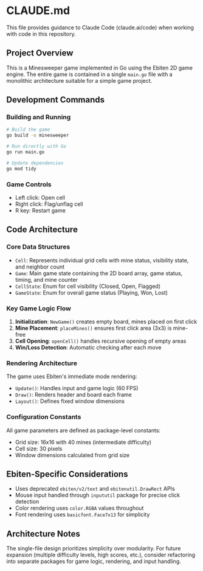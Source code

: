 # CLAUDE.md

This file provides guidance to Claude Code (claude.ai/code) when working with code in this repository.

## Project Overview

This is a Minesweeper game implemented in Go using the Ebiten 2D game engine. The entire game is contained in a single `main.go` file with a monolithic architecture suitable for a simple game project.

## Development Commands

### Building and Running
```bash
# Build the game
go build -o minesweeper

# Run directly with Go
go run main.go

# Update dependencies
go mod tidy
```

### Game Controls
- Left click: Open cell
- Right click: Flag/unflag cell  
- R key: Restart game

## Code Architecture

### Core Data Structures
- `Cell`: Represents individual grid cells with mine status, visibility state, and neighbor count
- `Game`: Main game state containing the 2D board array, game status, timing, and mine counter
- `CellState`: Enum for cell visibility (Closed, Open, Flagged)
- `GameState`: Enum for overall game status (Playing, Won, Lost)

### Key Game Logic Flow
1. **Initialization**: `NewGame()` creates empty board, mines placed on first click
2. **Mine Placement**: `placeMines()` ensures first click area (3x3) is mine-free
3. **Cell Opening**: `openCell()` handles recursive opening of empty areas
4. **Win/Loss Detection**: Automatic checking after each move

### Rendering Architecture
The game uses Ebiten's immediate mode rendering:
- `Update()`: Handles input and game logic (60 FPS)
- `Draw()`: Renders header and board each frame
- `Layout()`: Defines fixed window dimensions

### Configuration Constants
All game parameters are defined as package-level constants:
- Grid size: 16x16 with 40 mines (intermediate difficulty)
- Cell size: 30 pixels
- Window dimensions calculated from grid size

## Ebiten-Specific Considerations

- Uses deprecated `ebiten/v2/text` and `ebitenutil.DrawRect` APIs
- Mouse input handled through `inpututil` package for precise click detection
- Color rendering uses `color.RGBA` values throughout
- Font rendering uses `basicfont.Face7x13` for simplicity

## Architecture Notes

The single-file design prioritizes simplicity over modularity. For future expansion (multiple difficulty levels, high scores, etc.), consider refactoring into separate packages for game logic, rendering, and input handling.